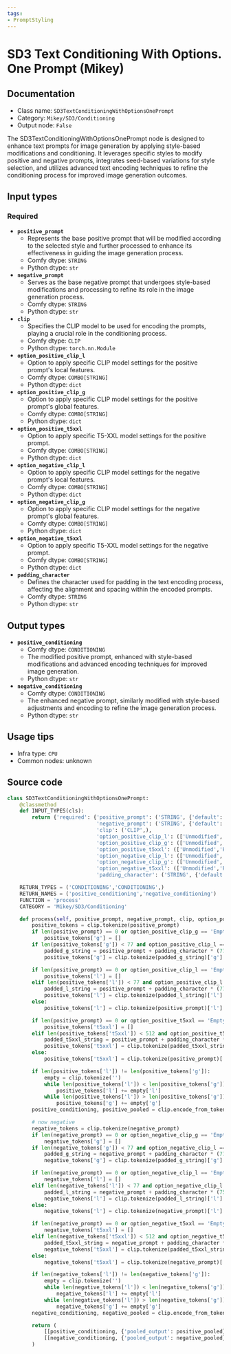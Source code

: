 ```yaml
---
tags:
- PromptStyling
---
```


# SD3 Text Conditioning With Options. One Prompt (Mikey)
## Documentation
- Class name: `SD3TextConditioningWithOptionsOnePrompt`
- Category: `Mikey/SD3/Conditioning`
- Output node: `False`

The SD3TextConditioningWithOptionsOnePrompt node is designed to enhance text prompts for image generation by applying style-based modifications and conditioning. It leverages specific styles to modify positive and negative prompts, integrates seed-based variations for style selection, and utilizes advanced text encoding techniques to refine the conditioning process for improved image generation outcomes.
## Input types
### Required
- **`positive_prompt`**
    - Represents the base positive prompt that will be modified according to the selected style and further processed to enhance its effectiveness in guiding the image generation process.
    - Comfy dtype: `STRING`
    - Python dtype: `str`
- **`negative_prompt`**
    - Serves as the base negative prompt that undergoes style-based modifications and processing to refine its role in the image generation process.
    - Comfy dtype: `STRING`
    - Python dtype: `str`
- **`clip`**
    - Specifies the CLIP model to be used for encoding the prompts, playing a crucial role in the conditioning process.
    - Comfy dtype: `CLIP`
    - Python dtype: `torch.nn.Module`
- **`option_positive_clip_l`**
    - Option to apply specific CLIP model settings for the positive prompt's local features.
    - Comfy dtype: `COMBO[STRING]`
    - Python dtype: `dict`
- **`option_positive_clip_g`**
    - Option to apply specific CLIP model settings for the positive prompt's global features.
    - Comfy dtype: `COMBO[STRING]`
    - Python dtype: `dict`
- **`option_positive_t5xxl`**
    - Option to apply specific T5-XXL model settings for the positive prompt.
    - Comfy dtype: `COMBO[STRING]`
    - Python dtype: `dict`
- **`option_negative_clip_l`**
    - Option to apply specific CLIP model settings for the negative prompt's local features.
    - Comfy dtype: `COMBO[STRING]`
    - Python dtype: `dict`
- **`option_negative_clip_g`**
    - Option to apply specific CLIP model settings for the negative prompt's global features.
    - Comfy dtype: `COMBO[STRING]`
    - Python dtype: `dict`
- **`option_negative_t5xxl`**
    - Option to apply specific T5-XXL model settings for the negative prompt.
    - Comfy dtype: `COMBO[STRING]`
    - Python dtype: `dict`
- **`padding_character`**
    - Defines the character used for padding in the text encoding process, affecting the alignment and spacing within the encoded prompts.
    - Comfy dtype: `STRING`
    - Python dtype: `str`
## Output types
- **`positive_conditioning`**
    - Comfy dtype: `CONDITIONING`
    - The modified positive prompt, enhanced with style-based modifications and advanced encoding techniques for improved image generation.
    - Python dtype: `str`
- **`negative_conditioning`**
    - Comfy dtype: `CONDITIONING`
    - The enhanced negative prompt, similarly modified with style-based adjustments and encoding to refine the image generation process.
    - Python dtype: `str`
## Usage tips
- Infra type: `CPU`
- Common nodes: unknown


## Source code
```python
class SD3TextConditioningWithOptionsOnePrompt:
    @classmethod
    def INPUT_TYPES(cls):
        return {'required': {'positive_prompt': ('STRING', {'default': 'positive prompt', 'multiline': True}),
                             'negative_prompt': ('STRING', {'default': 'negative prompt', 'multiline': True}),
                             'clip': ('CLIP',),
                             'option_positive_clip_l': (['Unmodified','Padded','Empty'], {'default': 'Unmodified'}),
                             'option_positive_clip_g': (['Unmodified','Padded','Empty'], {'default': 'Unmodified'}),
                             'option_positive_t5xxl': (['Unmodified','Padded','Empty'], {'default': 'Unmodified'}),
                             'option_negative_clip_l': (['Unmodified','Padded','Empty'], {'default': 'Unmodified'}),
                             'option_negative_clip_g': (['Unmodified','Padded','Empty'], {'default': 'Unmodified'}),
                             'option_negative_t5xxl': (['Unmodified','Padded','Empty'], {'default': 'Unmodified'}),
                             'padding_character': ('STRING', {'default': ','})}}

    RETURN_TYPES = ('CONDITIONING','CONDITIONING',)
    RETURN_NAMES = ('positive_conditioning','negative_conditioning')
    FUNCTION = 'process'
    CATEGORY = 'Mikey/SD3/Conditioning'

    def process(self, positive_prompt, negative_prompt, clip, option_positive_clip_l, option_positive_clip_g, option_positive_t5xxl, option_negative_clip_l, option_negative_clip_g, option_negative_t5xxl, padding_character):
        positive_tokens = clip.tokenize(positive_prompt)
        if len(positive_prompt) == 0 or option_positive_clip_g == 'Empty':
            positive_tokens['g'] = []
        if len(positive_tokens['g']) < 77 and option_positive_clip_l == 'Padded':
            padded_g_string = positive_prompt + padding_character * (77 - len(positive_tokens['g']))
            positive_tokens['g'] = clip.tokenize(padded_g_string)['g']

        if len(positive_prompt) == 0 or option_positive_clip_l == 'Empty':
            positive_tokens['l'] = []
        elif len(positive_tokens['l']) < 77 and option_positive_clip_l == 'Padded':
            padded_l_string = positive_prompt + padding_character * (77 - len(positive_tokens['l']))
            positive_tokens['l'] = clip.tokenize(padded_l_string)['l']
        else:
            positive_tokens['l'] = clip.tokenize(positive_prompt)['l']

        if len(positive_prompt) == 0 or option_positive_t5xxl == 'Empty':
            positive_tokens['t5xxl'] = []
        elif len(positive_tokens['t5xxl']) < 512 and option_positive_t5xxl == 'Padded':
            padded_t5xxl_string = positive_prompt + padding_character * (512 - len(positive_tokens['t5xxl']))
            positive_tokens['t5xxl'] = clip.tokenize(padded_t5xxl_string)['t5xxl']
        else:
            positive_tokens['t5xxl'] = clip.tokenize(positive_prompt)['t5xxl']

        if len(positive_tokens['l']) != len(positive_tokens['g']):
            empty = clip.tokenize('')
            while len(positive_tokens['l']) < len(positive_tokens['g']):
                positive_tokens['l'] += empty['l']
            while len(positive_tokens['l']) > len(positive_tokens['g']):
                positive_tokens['g'] += empty['g']
        positive_conditioning, positive_pooled = clip.encode_from_tokens(positive_tokens, return_pooled=True)

        # now negative
        negative_tokens = clip.tokenize(negative_prompt)
        if len(negative_prompt) == 0 or option_negative_clip_g == 'Empty':
            negative_tokens['g'] = []
        if len(negative_tokens['g']) < 77 and option_negative_clip_l == 'Padded':
            padded_g_string = negative_prompt + padding_character * (77 - len(negative_tokens['g']))
            negative_tokens['g'] = clip.tokenize(padded_g_string)['g']

        if len(negative_prompt) == 0 or option_negative_clip_l == 'Empty':
            negative_tokens['l'] = []
        elif len(negative_tokens['l']) < 77 and option_negative_clip_l == 'Padded':
            padded_l_string = negative_prompt + padding_character * (75 - len(negative_tokens['l']))
            negative_tokens['l'] = clip.tokenize(padded_l_string)['l']
        else:
            negative_tokens['l'] = clip.tokenize(negative_prompt)['l']

        if len(negative_prompt) == 0 or option_negative_t5xxl == 'Empty':
            negative_tokens['t5xxl'] = []
        elif len(negative_tokens['t5xxl']) < 512 and option_negative_t5xxl == 'Padded':
            padded_t5xxl_string = negative_prompt + padding_character * (512 - len(negative_tokens['t5xxl']))
            negative_tokens['t5xxl'] = clip.tokenize(padded_t5xxl_string)['t5xxl']
        else:
            negative_tokens['t5xxl'] = clip.tokenize(negative_prompt)['t5xxl']

        if len(negative_tokens['l']) != len(negative_tokens['g']):
            empty = clip.tokenize('')
            while len(negative_tokens['l']) < len(negative_tokens['g']):
                negative_tokens['l'] += empty['l']
            while len(negative_tokens['l']) > len(negative_tokens['g']):
                negative_tokens['g'] += empty['g']
        negative_conditioning, negative_pooled = clip.encode_from_tokens(negative_tokens, return_pooled=True)

        return (
            [[positive_conditioning, {'pooled_output': positive_pooled}]],
            [[negative_conditioning, {'pooled_output': negative_pooled}]],
        )

```
